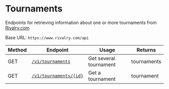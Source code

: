 # Tournaments
Endpoints for retrieving information about one or more tournaments from [Rivalry.com](https://www.rivalry.com/)

Base URL: `https://www.rivalry.com/api`

Method | Endpoint | Usage | Returns
--- | --- | --- | ---
GET | [`/v1/tournaments`](Index.md) | Get several tournament | tournaments
GET | [`/v1/tournaments/{id}`](Show.md) | Get a tournament | tournament
